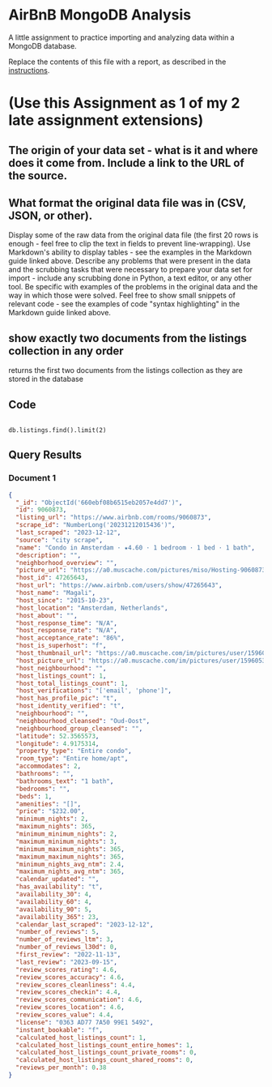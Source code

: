 # AirBnB MongoDB Analysis

A little assignment to practice importing and analyzing data within a MongoDB database.

Replace the contents of this file with a report, as described in the [instructions](./instructions.md).

<h1>
(Use this Assignment as 1 of my 2 late assignment extensions)
</h1>

## The origin of your data set - what is it and where does it come from. Include a link to the URL of the source.

## What format the original data file was in (CSV, JSON, or other).

Display some of the raw data from the original data file (the first 20 rows is enough - feel free to clip the text in fields to prevent line-wrapping). Use Markdown's ability to display tables - see the examples in the Markdown guide linked above.
Describe any problems that were present in the data and the scrubbing tasks that were necessary to prepare your data set for import - include any scrubbing done in Python, a text editor, or any other tool. Be specific with examples of the problems in the original data and the way in which those were solved. Feel free to show small snippets of relevant code - see the examples of code "syntax highlighting" in the Markdown guide linked above.

## show exactly two documents from the listings collection in any order

returns the first two documents from the listings collection as they are stored in the database

## Code

```

db.listings.find().limit(2)

```

## Query Results

### Document 1

```json
{
  "_id": "ObjectId('660ebf08b6515eb2057e4dd7')",
  "id": 9060873,
  "listing_url": "https://www.airbnb.com/rooms/9060873",
  "scrape_id": "NumberLong('20231212015436')",
  "last_scraped": "2023-12-12",
  "source": "city scrape",
  "name": "Condo in Amsterdam · ★4.60 · 1 bedroom · 1 bed · 1 bath",
  "description": "",
  "neighborhood_overview": "",
  "picture_url": "https://a0.muscache.com/pictures/miso/Hosting-9060873/original/35fa0e6c-397b-4145-9027-53e0d7c439bf.jpeg",
  "host_id": 47265643,
  "host_url": "https://www.airbnb.com/users/show/47265643",
  "host_name": "Magali",
  "host_since": "2015-10-23",
  "host_location": "Amsterdam, Netherlands",
  "host_about": "",
  "host_response_time": "N/A",
  "host_response_rate": "N/A",
  "host_acceptance_rate": "86%",
  "host_is_superhost": "f",
  "host_thumbnail_url": "https://a0.muscache.com/im/pictures/user/1596053e-34e6-429a-9f6b-cfc8b1b8bac1.jpg?aki_policy=profile_small",
  "host_picture_url": "https://a0.muscache.com/im/pictures/user/1596053e-34e6-429a-9f6b-cfc8b1b8bac1.jpg?aki_policy=profile_x_medium",
  "host_neighbourhood": "",
  "host_listings_count": 1,
  "host_total_listings_count": 1,
  "host_verifications": "['email', 'phone']",
  "host_has_profile_pic": "t",
  "host_identity_verified": "t",
  "neighbourhood": "",
  "neighbourhood_cleansed": "Oud-Oost",
  "neighbourhood_group_cleansed": "",
  "latitude": 52.3565573,
  "longitude": 4.9175314,
  "property_type": "Entire condo",
  "room_type": "Entire home/apt",
  "accommodates": 2,
  "bathrooms": "",
  "bathrooms_text": "1 bath",
  "bedrooms": "",
  "beds": 1,
  "amenities": "[]",
  "price": "$232.00",
  "minimum_nights": 2,
  "maximum_nights": 365,
  "minimum_minimum_nights": 2,
  "maximum_minimum_nights": 3,
  "minimum_maximum_nights": 365,
  "maximum_maximum_nights": 365,
  "minimum_nights_avg_ntm": 2.4,
  "maximum_nights_avg_ntm": 365,
  "calendar_updated": "",
  "has_availability": "t",
  "availability_30": 4,
  "availability_60": 4,
  "availability_90": 5,
  "availability_365": 23,
  "calendar_last_scraped": "2023-12-12",
  "number_of_reviews": 5,
  "number_of_reviews_ltm": 3,
  "number_of_reviews_l30d": 0,
  "first_review": "2022-11-13",
  "last_review": "2023-09-15",
  "review_scores_rating": 4.6,
  "review_scores_accuracy": 4.6,
  "review_scores_cleanliness": 4.4,
  "review_scores_checkin": 4.4,
  "review_scores_communication": 4.6,
  "review_scores_location": 4.6,
  "review_scores_value": 4.4,
  "license": "0363 AD77 7A50 99E1 5492",
  "instant_bookable": "f",
  "calculated_host_listings_count": 1,
  "calculated_host_listings_count_entire_homes": 1,
  "calculated_host_listings_count_private_rooms": 0,
  "calculated_host_listings_count_shared_rooms": 0,
  "reviews_per_month": 0.38
}
```

